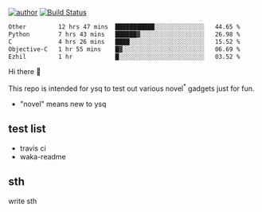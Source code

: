 [![author](https://img.shields.io/badge/author-ysq-green)](https://github.com/Yang-Shiqin)
[![Build Status](https://app.travis-ci.com/Yang-Shiqin/testall.svg?branch=main)](https://app.travis-ci.com/Yang-Shiqin/testall)

<!--START_SECTION:waka-->

```txt
Other         12 hrs 47 mins  ███████████░░░░░░░░░░░░░░   44.65 %
Python        7 hrs 43 mins   ██████▓░░░░░░░░░░░░░░░░░░   26.98 %
C             4 hrs 26 mins   ████░░░░░░░░░░░░░░░░░░░░░   15.52 %
Objective-C   1 hr 55 mins    █▓░░░░░░░░░░░░░░░░░░░░░░░   06.69 %
Ezhil         1 hr            █░░░░░░░░░░░░░░░░░░░░░░░░   03.52 %
```

<!--END_SECTION:waka-->

Hi there 👋

This repo is intended for ysq to test out various novel<sup>*</sup> gadgets just for fun.

- "novel" means new to ysq

## test list
- travis ci
- waka-readme


## sth
write sth

